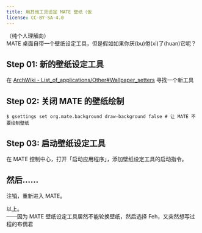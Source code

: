 ```yaml
---
title: 用其他工具设定 MATE 壁纸（仮
license: CC-BY-SA-4.0
---
```


（纯个人理解向）  
MATE 桌面自带一个壁纸设定工具，但是假如如果你厌(bu)倦(xi)了(huan)它呢？

## Step 01: 新的壁纸设定工具

在 [ArchWiki - List_of_applications/Other#Wallpaper_setters](https://wiki.archlinux.org/index.php/List_of_applications/Other#Wallpaper_setters) 寻找一个新工具

## Step 02: 关闭 MATE 的壁纸绘制

```console
$ gsettings set org.mate.background draw-background false # 让 MATE 不要绘制壁纸
```

## Step 03: 启动壁纸设定工具

在 MATE 控制中心，打开「启动应用程序」，添加壁纸设定工具的启动指令。

## 然后……

注销，重新进入 MATE。

以上。  
——因为 MATE 壁纸设定工具居然不能轮换壁纸，然后选择 Feh，又突然想写过程的布偶君

